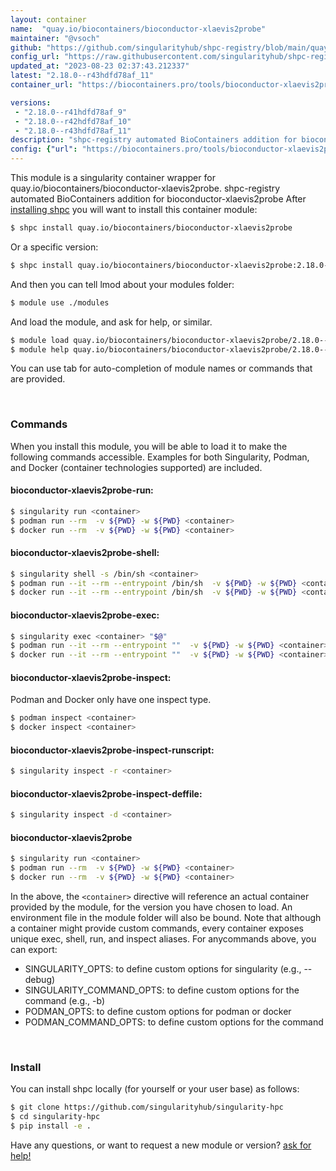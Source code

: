 ```yaml
---
layout: container
name:  "quay.io/biocontainers/bioconductor-xlaevis2probe"
maintainer: "@vsoch"
github: "https://github.com/singularityhub/shpc-registry/blob/main/quay.io/biocontainers/bioconductor-xlaevis2probe/container.yaml"
config_url: "https://raw.githubusercontent.com/singularityhub/shpc-registry/main/quay.io/biocontainers/bioconductor-xlaevis2probe/container.yaml"
updated_at: "2023-08-23 02:37:43.212337"
latest: "2.18.0--r43hdfd78af_11"
container_url: "https://biocontainers.pro/tools/bioconductor-xlaevis2probe"

versions:
 - "2.18.0--r41hdfd78af_9"
 - "2.18.0--r42hdfd78af_10"
 - "2.18.0--r43hdfd78af_11"
description: "shpc-registry automated BioContainers addition for bioconductor-xlaevis2probe"
config: {"url": "https://biocontainers.pro/tools/bioconductor-xlaevis2probe", "maintainer": "@vsoch", "description": "shpc-registry automated BioContainers addition for bioconductor-xlaevis2probe", "latest": {"2.18.0--r43hdfd78af_11": "sha256:d1b6f42de2c7d6b16edf992ac0150dee0aa69ca32569882cdfda5bc2a78ec4f4"}, "tags": {"2.18.0--r41hdfd78af_9": "sha256:dcff6c20a711a5443c87ba3b9bd68e9e0cef6e57001141e3a53132ae2110ca64", "2.18.0--r42hdfd78af_10": "sha256:2225b3357de39280a685595917e4663174e452baddc623c9de9fe467a3b37fed", "2.18.0--r43hdfd78af_11": "sha256:d1b6f42de2c7d6b16edf992ac0150dee0aa69ca32569882cdfda5bc2a78ec4f4"}, "docker": "quay.io/biocontainers/bioconductor-xlaevis2probe"}
---
```


This module is a singularity container wrapper for quay.io/biocontainers/bioconductor-xlaevis2probe.
shpc-registry automated BioContainers addition for bioconductor-xlaevis2probe
After [installing shpc](#install) you will want to install this container module:


```bash
$ shpc install quay.io/biocontainers/bioconductor-xlaevis2probe
```

Or a specific version:

```bash
$ shpc install quay.io/biocontainers/bioconductor-xlaevis2probe:2.18.0--r43hdfd78af_11
```

And then you can tell lmod about your modules folder:

```bash
$ module use ./modules
```

And load the module, and ask for help, or similar.

```bash
$ module load quay.io/biocontainers/bioconductor-xlaevis2probe/2.18.0--r43hdfd78af_11
$ module help quay.io/biocontainers/bioconductor-xlaevis2probe/2.18.0--r43hdfd78af_11
```

You can use tab for auto-completion of module names or commands that are provided.

<br>

### Commands

When you install this module, you will be able to load it to make the following commands accessible.
Examples for both Singularity, Podman, and Docker (container technologies supported) are included.

#### bioconductor-xlaevis2probe-run:

```bash
$ singularity run <container>
$ podman run --rm  -v ${PWD} -w ${PWD} <container>
$ docker run --rm  -v ${PWD} -w ${PWD} <container>
```

#### bioconductor-xlaevis2probe-shell:

```bash
$ singularity shell -s /bin/sh <container>
$ podman run --it --rm --entrypoint /bin/sh  -v ${PWD} -w ${PWD} <container>
$ docker run --it --rm --entrypoint /bin/sh  -v ${PWD} -w ${PWD} <container>
```

#### bioconductor-xlaevis2probe-exec:

```bash
$ singularity exec <container> "$@"
$ podman run --it --rm --entrypoint ""  -v ${PWD} -w ${PWD} <container> "$@"
$ docker run --it --rm --entrypoint ""  -v ${PWD} -w ${PWD} <container> "$@"
```

#### bioconductor-xlaevis2probe-inspect:

Podman and Docker only have one inspect type.

```bash
$ podman inspect <container>
$ docker inspect <container>
```

#### bioconductor-xlaevis2probe-inspect-runscript:

```bash
$ singularity inspect -r <container>
```

#### bioconductor-xlaevis2probe-inspect-deffile:

```bash
$ singularity inspect -d <container>
```



#### bioconductor-xlaevis2probe

```bash
$ singularity run <container>
$ podman run --rm  -v ${PWD} -w ${PWD} <container>
$ docker run --rm  -v ${PWD} -w ${PWD} <container>
```


In the above, the `<container>` directive will reference an actual container provided
by the module, for the version you have chosen to load. An environment file in the
module folder will also be bound. Note that although a container
might provide custom commands, every container exposes unique exec, shell, run, and
inspect aliases. For anycommands above, you can export:

 - SINGULARITY_OPTS: to define custom options for singularity (e.g., --debug)
 - SINGULARITY_COMMAND_OPTS: to define custom options for the command (e.g., -b)
 - PODMAN_OPTS: to define custom options for podman or docker
 - PODMAN_COMMAND_OPTS: to define custom options for the command

<br>

### Install

You can install shpc locally (for yourself or your user base) as follows:

```bash
$ git clone https://github.com/singularityhub/singularity-hpc
$ cd singularity-hpc
$ pip install -e .
```

Have any questions, or want to request a new module or version? [ask for help!](https://github.com/singularityhub/singularity-hpc/issues)